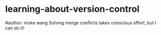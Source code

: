 # learning-about-version-control
#author: muke wang
Solving merge conflicts takes conscious effort, but I can do it!